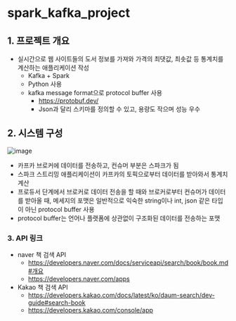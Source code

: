 # spark_kafka_project

## 1. 프로젝트 개요

- 실시간으로 웹 사이트들의 도서 정보를 가져와 가격의 최댓값, 최솟값 등 통계치를 계산하는 애플리케이션 작성
    - Kafka + Spark
    - Python 사용
    - kafka message format으로 protocol buffer 사용
        - https://protobuf.dev/
        - Json과 달리 스키마를 정의할 수 있고, 용량도 작으며 성능 우수


## 2. 시스템 구성

![image](https://github.com/user-attachments/assets/5c6ca077-121b-4a93-a935-4c1d510fdd53)

- 카프카 브로커에 데이터를 전송하고, 컨슈머 부분은 스파크가 됨
- 스파크 스트리밍 애플리케이션이 카프카의 토픽으로부터 데이터를 받아와서 통계치 계산
- 프로듀서 단계에서 브로커로 데이터 전송을 할 때와 브로커로부터 컨슈머가 데이터를 받아올 때, 메세지의 포맷은 일반적으로 익숙한 string이나 int, json 같은 타입이 아닌 protocol buffer 사용
- protocol buffer는 언어나 플랫폼에 상관없이 구조화된 데이터를 전송하는 포맷


### 3. API 링크

- naver 책 검색 API
    - https://developers.naver.com/docs/serviceapi/search/book/book.md#개요
    - https://developers.naver.com/apps
- Kakao 책 검색 API
    - https://developers.kakao.com/docs/latest/ko/daum-search/dev-guide#search-book
    - https://developers.kakao.com/console/app
